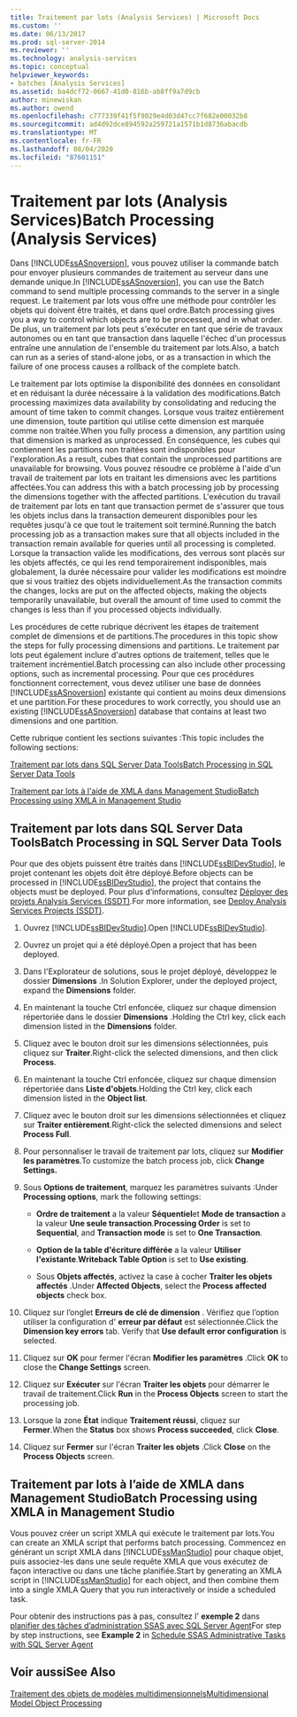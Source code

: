 ```yaml
---
title: Traitement par lots (Analysis Services) | Microsoft Docs
ms.custom: ''
ms.date: 06/13/2017
ms.prod: sql-server-2014
ms.reviewer: ''
ms.technology: analysis-services
ms.topic: conceptual
helpviewer_keywords:
- batches [Analysis Services]
ms.assetid: ba4dcf72-0667-41d0-816b-ab8ff9a7d9cb
author: minewiskan
ms.author: owend
ms.openlocfilehash: c777339f41f5f9029e4d03d47cc7f682e00032b8
ms.sourcegitcommit: ad4d92dce894592a259721a1571b1d8736abacdb
ms.translationtype: MT
ms.contentlocale: fr-FR
ms.lasthandoff: 08/04/2020
ms.locfileid: "87601151"
---
```

# <a name="batch-processing-analysis-services"></a><span data-ttu-id="b283b-102">Traitement par lots (Analysis Services)</span><span class="sxs-lookup"><span data-stu-id="b283b-102">Batch Processing (Analysis Services)</span></span>
  <span data-ttu-id="b283b-103">Dans [!INCLUDE[ssASnoversion](../../includes/ssasnoversion-md.md)], vous pouvez utiliser la commande batch pour envoyer plusieurs commandes de traitement au serveur dans une demande unique.</span><span class="sxs-lookup"><span data-stu-id="b283b-103">In [!INCLUDE[ssASnoversion](../../includes/ssasnoversion-md.md)], you can use the Batch command to send multiple processing commands to the server in a single request.</span></span> <span data-ttu-id="b283b-104">Le traitement par lots vous offre une méthode pour contrôler les objets qui doivent être traités, et dans quel ordre.</span><span class="sxs-lookup"><span data-stu-id="b283b-104">Batch processing gives you a way to control which objects are to be processed, and in what order.</span></span> <span data-ttu-id="b283b-105">De plus, un traitement par lots peut s'exécuter en tant que série de travaux autonomes ou en tant que transaction dans laquelle l'échec d'un processus entraîne une annulation de l'ensemble du traitement par lots.</span><span class="sxs-lookup"><span data-stu-id="b283b-105">Also, a batch can run as a series of stand-alone jobs, or as a transaction in which the failure of one process causes a rollback of the complete batch.</span></span>  
  
 <span data-ttu-id="b283b-106">Le traitement par lots optimise la disponibilité des données en consolidant et en réduisant la durée nécessaire à la validation des modifications.</span><span class="sxs-lookup"><span data-stu-id="b283b-106">Batch processing maximizes data availability by consolidating and reducing the amount of time taken to commit changes.</span></span> <span data-ttu-id="b283b-107">Lorsque vous traitez entièrement une dimension, toute partition qui utilise cette dimension est marquée comme non traitée.</span><span class="sxs-lookup"><span data-stu-id="b283b-107">When you fully process a dimension, any partition using that dimension is marked as unprocessed.</span></span> <span data-ttu-id="b283b-108">En conséquence, les cubes qui contiennent les partitions non traitées sont indisponibles pour l'exploration.</span><span class="sxs-lookup"><span data-stu-id="b283b-108">As a result, cubes that contain the unprocessed partitions are unavailable for browsing.</span></span> <span data-ttu-id="b283b-109">Vous pouvez résoudre ce problème à l'aide d'un travail de traitement par lots en traitant les dimensions avec les partitions affectées.</span><span class="sxs-lookup"><span data-stu-id="b283b-109">You can address this with a batch processing job by processing the dimensions together with the affected partitions.</span></span> <span data-ttu-id="b283b-110">L'exécution du travail de traitement par lots en tant que transaction permet de s'assurer que tous les objets inclus dans la transaction demeurent disponibles pour les requêtes jusqu'à ce que tout le traitement soit terminé.</span><span class="sxs-lookup"><span data-stu-id="b283b-110">Running the batch processing job as a transaction makes sure that all objects included in the transaction remain available for queries until all processing is completed.</span></span> <span data-ttu-id="b283b-111">Lorsque la transaction valide les modifications, des verrous sont placés sur les objets affectés, ce qui les rend temporairement indisponibles, mais globalement, la durée nécessaire pour valider les modifications est moindre que si vous traitiez des objets individuellement.</span><span class="sxs-lookup"><span data-stu-id="b283b-111">As the transaction commits the changes, locks are put on the affected objects, making the objects temporarily unavailable, but overall the amount of time used to commit the changes is less than if you processed objects individually.</span></span>  
  
 <span data-ttu-id="b283b-112">Les procédures de cette rubrique décrivent les étapes de traitement complet de dimensions et de partitions.</span><span class="sxs-lookup"><span data-stu-id="b283b-112">The procedures in this topic show the steps for fully processing dimensions and partitions.</span></span> <span data-ttu-id="b283b-113">Le traitement par lots peut également inclure d'autres options de traitement, telles que le traitement incrémentiel.</span><span class="sxs-lookup"><span data-stu-id="b283b-113">Batch processing can also include other processing options, such as incremental processing.</span></span> <span data-ttu-id="b283b-114">Pour que ces procédures fonctionnent correctement, vous devez utiliser une base de données [!INCLUDE[ssASnoversion](../../includes/ssasnoversion-md.md)] existante qui contient au moins deux dimensions et une partition.</span><span class="sxs-lookup"><span data-stu-id="b283b-114">For these procedures to work correctly, you should use an existing [!INCLUDE[ssASnoversion](../../includes/ssasnoversion-md.md)] database that contains at least two dimensions and one partition.</span></span>  
  
 <span data-ttu-id="b283b-115">Cette rubrique contient les sections suivantes :</span><span class="sxs-lookup"><span data-stu-id="b283b-115">This topic includes the following sections:</span></span>  
  
 [<span data-ttu-id="b283b-116">Traitement par lots dans SQL Server Data Tools</span><span class="sxs-lookup"><span data-stu-id="b283b-116">Batch Processing in SQL Server Data Tools</span></span>](#bkmk_ssdt)  
  
 [<span data-ttu-id="b283b-117">Traitement par lots à l'aide de XMLA dans Management Studio</span><span class="sxs-lookup"><span data-stu-id="b283b-117">Batch Processing using XMLA in Management Studio</span></span>](#bkmk_xmla)  
  
##  <a name="batch-processing-in-sql-server-data-tools"></a><a name="bkmk_ssdt"></a> <span data-ttu-id="b283b-118">Traitement par lots dans SQL Server Data Tools</span><span class="sxs-lookup"><span data-stu-id="b283b-118">Batch Processing in SQL Server Data Tools</span></span>  
 <span data-ttu-id="b283b-119">Pour que des objets puissent être traités dans [!INCLUDE[ssBIDevStudio](../../includes/ssbidevstudio-md.md)], le projet contenant les objets doit être déployé.</span><span class="sxs-lookup"><span data-stu-id="b283b-119">Before objects can be processed in [!INCLUDE[ssBIDevStudio](../../includes/ssbidevstudio-md.md)], the project that contains the objects must be deployed.</span></span> <span data-ttu-id="b283b-120">Pour plus d’informations, consultez [Déployer des projets Analysis Services &#40;SSDT&#41;](deploy-analysis-services-projects-ssdt.md).</span><span class="sxs-lookup"><span data-stu-id="b283b-120">For more information, see [Deploy Analysis Services Projects &#40;SSDT&#41;](deploy-analysis-services-projects-ssdt.md).</span></span>  
  
1.  <span data-ttu-id="b283b-121">Ouvrez [!INCLUDE[ssBIDevStudio](../../includes/ssbidevstudio-md.md)].</span><span class="sxs-lookup"><span data-stu-id="b283b-121">Open [!INCLUDE[ssBIDevStudio](../../includes/ssbidevstudio-md.md)].</span></span>  
  
2.  <span data-ttu-id="b283b-122">Ouvrez un projet qui a été déployé.</span><span class="sxs-lookup"><span data-stu-id="b283b-122">Open a project that has been deployed.</span></span>  
  
3.  <span data-ttu-id="b283b-123">Dans l'Explorateur de solutions, sous le projet déployé, développez le dossier **Dimensions** .</span><span class="sxs-lookup"><span data-stu-id="b283b-123">In Solution Explorer, under the deployed project, expand the **Dimensions** folder.</span></span>  
  
4.  <span data-ttu-id="b283b-124">En maintenant la touche Ctrl enfoncée, cliquez sur chaque dimension répertoriée dans le dossier **Dimensions** .</span><span class="sxs-lookup"><span data-stu-id="b283b-124">Holding the Ctrl key, click each dimension listed in the **Dimensions** folder.</span></span>  
  
5.  <span data-ttu-id="b283b-125">Cliquez avec le bouton droit sur les dimensions sélectionnées, puis cliquez sur **Traiter**.</span><span class="sxs-lookup"><span data-stu-id="b283b-125">Right-click the selected dimensions, and then click **Process**.</span></span>  
  
6.  <span data-ttu-id="b283b-126">En maintenant la touche Ctrl enfoncée, cliquez sur chaque dimension répertoriée dans **Liste d'objets**.</span><span class="sxs-lookup"><span data-stu-id="b283b-126">Holding the Ctrl key, click each dimension listed in the **Object list**.</span></span>  
  
7.  <span data-ttu-id="b283b-127">Cliquez avec le bouton droit sur les dimensions sélectionnées et cliquez sur **Traiter entièrement**.</span><span class="sxs-lookup"><span data-stu-id="b283b-127">Right-click the selected dimensions and select **Process Full**.</span></span>  
  
8.  <span data-ttu-id="b283b-128">Pour personnaliser le travail de traitement par lots, cliquez sur **Modifier les paramètres**.</span><span class="sxs-lookup"><span data-stu-id="b283b-128">To customize the batch process job, click **Change Settings.**</span></span>  
  
9. <span data-ttu-id="b283b-129">Sous **Options de traitement**, marquez les paramètres suivants :</span><span class="sxs-lookup"><span data-stu-id="b283b-129">Under **Processing options**, mark the following settings:</span></span>  
  
    -   <span data-ttu-id="b283b-130">**Ordre de traitement** a la valeur **Séquentiel**et **Mode de transaction** a la valeur **Une seule transaction**.</span><span class="sxs-lookup"><span data-stu-id="b283b-130">**Processing Order** is set to **Sequential**, and **Transaction mode** is set to **One Transaction**.</span></span>  
  
    -   <span data-ttu-id="b283b-131">**Option de la table d'écriture différée** a la valeur **Utiliser l'existante**.</span><span class="sxs-lookup"><span data-stu-id="b283b-131">**Writeback Table Option** is set to **Use existing**.</span></span>  
  
    -   <span data-ttu-id="b283b-132">Sous **Objets affectés**, activez la case à cocher **Traiter les objets affectés** .</span><span class="sxs-lookup"><span data-stu-id="b283b-132">Under **Affected Objects**, select the **Process affected objects** check box.</span></span>  
  
10. <span data-ttu-id="b283b-133">Cliquez sur l’onglet **Erreurs de clé de dimension** . Vérifiez que l’option utiliser la configuration d' **erreur par défaut** est sélectionnée.</span><span class="sxs-lookup"><span data-stu-id="b283b-133">Click the **Dimension key errors** tab. Verify that **Use default error configuration** is selected.</span></span>  
  
11. <span data-ttu-id="b283b-134">Cliquez sur **OK** pour fermer l'écran **Modifier les paramètres** .</span><span class="sxs-lookup"><span data-stu-id="b283b-134">Click **OK** to close the **Change Settings** screen.</span></span>  
  
12. <span data-ttu-id="b283b-135">Cliquez sur **Exécuter** sur l'écran **Traiter les objets** pour démarrer le travail de traitement.</span><span class="sxs-lookup"><span data-stu-id="b283b-135">Click **Run** in the **Process Objects** screen to start the processing job.</span></span>  
  
13. <span data-ttu-id="b283b-136">Lorsque la zone **État** indique **Traitement réussi**, cliquez sur **Fermer**.</span><span class="sxs-lookup"><span data-stu-id="b283b-136">When the **Status** box shows **Process succeeded**, click **Close**.</span></span>  
  
14. <span data-ttu-id="b283b-137">Cliquez sur **Fermer** sur l'écran **Traiter les objets** .</span><span class="sxs-lookup"><span data-stu-id="b283b-137">Click **Close** on the **Process Objects** screen.</span></span>  
  
##  <a name="batch-processing-using-xmla-in-management-studio"></a><a name="bkmk_xmla"></a><span data-ttu-id="b283b-138">Traitement par lots à l’aide de XMLA dans Management Studio</span><span class="sxs-lookup"><span data-stu-id="b283b-138">Batch Processing using XMLA in Management Studio</span></span>  
 <span data-ttu-id="b283b-139">Vous pouvez créer un script XMLA qui exécute le traitement par lots.</span><span class="sxs-lookup"><span data-stu-id="b283b-139">You can create an XMLA script that performs batch processing.</span></span> <span data-ttu-id="b283b-140">Commencez en générant un script XMLA dans [!INCLUDE[ssManStudio](../../includes/ssmanstudio-md.md)] pour chaque objet, puis associez-les dans une seule requête XMLA que vous exécutez de façon interactive ou dans une tâche planifiée.</span><span class="sxs-lookup"><span data-stu-id="b283b-140">Start by generating an XMLA script in [!INCLUDE[ssManStudio](../../includes/ssmanstudio-md.md)] for each object, and then combine them into a single XMLA Query that you run interactively or inside a scheduled task.</span></span>  
  
 <span data-ttu-id="b283b-141">Pour obtenir des instructions pas à pas, consultez l' **exemple 2** dans [planifier des tâches d’administration SSAS avec SQL Server Agent](../instances/schedule-ssas-administrative-tasks-with-sql-server-agent.md)</span><span class="sxs-lookup"><span data-stu-id="b283b-141">For step by step instructions, see **Example 2** in [Schedule SSAS Administrative Tasks with SQL Server Agent](../instances/schedule-ssas-administrative-tasks-with-sql-server-agent.md)</span></span>  
  
## <a name="see-also"></a><span data-ttu-id="b283b-142">Voir aussi</span><span class="sxs-lookup"><span data-stu-id="b283b-142">See Also</span></span>  
 [<span data-ttu-id="b283b-143">Traitement des objets de modèles multidimensionnels</span><span class="sxs-lookup"><span data-stu-id="b283b-143">Multidimensional Model Object Processing</span></span>](processing-a-multidimensional-model-analysis-services.md)  
  
  
